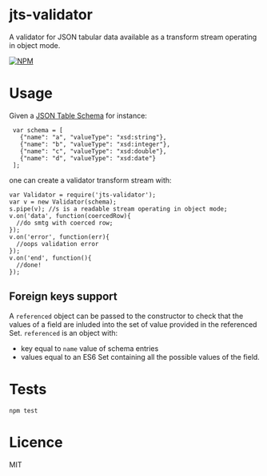 jts-validator
=============

A validator for JSON tabular data available as a transform stream operating in object mode.

[![NPM](https://nodei.co/npm/jts-validator.png)](https://nodei.co/npm/jts-validator/)

Usage
=====

Given a [JSON Table Schema](http://dataprotocols.org/json-table-schema/)
for instance:

     var schema = [
       {"name": "a", "valueType": "xsd:string"},
       {"name": "b", "valueType": "xsd:integer"},
       {"name": "c", "valueType": "xsd:double"},
       {"name": "d", "valueType": "xsd:date"}
     ];

one can create a validator transform stream with:

    var Validator = require('jts-validator');
    var v = new Validator(schema);
    s.pipe(v); //s is a readable stream operating in object mode;
    v.on('data', function(coercedRow){
      //do smtg with coerced row;
    });
    v.on('error', function(err){
      //oops validation error
    });
    v.on('end', function(){
      //done!
    });

## Foreign keys support

A ```referenced``` object can be passed to the constructor to check
that the values of a field are inluded into the set of value provided
in the referenced Set. ```referenced``` is an object with:
- key equal to ```name``` value of schema entries
- values equal to an ES6 Set containing all the possible values of the field.


Tests
=====

    npm test


Licence
=======

MIT
